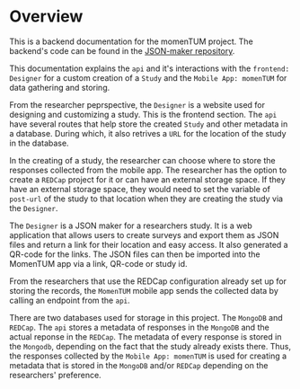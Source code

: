 # Overview

This is a backend documentation for the momenTUM project. The backend's code can be found in the [JSON-maker repository](https://github.com/TUMChronobiology/momenTUM-json-maker).  

This documentation explains the `api` and it's interactions with the `frontend: Designer` for a custom creation of a `Study` and the `Mobile App: momenTUM` for data gathering and storing. 

From the researcher peprspective, the `Designer` is a website used for designing and customizing a study. This is the frontend section. The `api` have several routes that help store the created `Study` and other metadata in a database. During which, it also retrives a `URL` for the location of the study in the database. 

In the creating of a study, the researcher can choose where to store the responses collected from the mobile app. The researcher has the option to create a `REDCap` project for it or can have an external storage space. If they have an external storage space, they would need to set the variable of `post-url` of the study to that location when they are creating the study via the `Designer`. 

The `Designer` is a JSON maker for a researchers study. It is a web application that allows users to create surveys and export them as JSON files and return a link for their location and easy access. It also generated a QR-code for the links. The JSON files can then be imported into the MomenTUM app via a link, QR-code or study id.


From the researchers that use the REDCap configuration already set up for storing the records, the `MomenTUM` mobile app sends the collected data by calling an endpoint from the `api`. 

There are two databases used for storage in this project. The `MongoDB` and `REDCap`. The `api` stores a metadata of responses in the `MongoDB` and the actual reponse in the `REDCap`. The metadata of every response is stored in the `Mongodb`, depending on the fact that the study already exists there. Thus, the responses collected by the `Mobile App: momenTUM` is used for creating a metadata that is stored in the `MongoDB` and/or `REDCap` depending on the researchers' preference.



